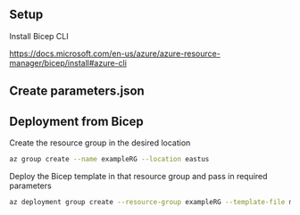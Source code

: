## Setup

Install Bicep CLI

https://docs.microsoft.com/en-us/azure/azure-resource-manager/bicep/install#azure-cli

## Create parameters.json

## Deployment from Bicep

Create the resource group in the desired location

```bash
az group create --name exampleRG --location eastus
```

Deploy the Bicep template in that resource group and pass in required parameters

```bash
az deployment group create --resource-group exampleRG --template-file main.bicep --parameters @parameters.json
```
